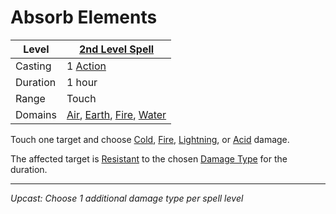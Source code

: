 # Absorb Elements

| Level    | [2nd Level Spell](2nd%20Level%20Spells.md)                                                                                                                               |
| -------- | ------------------------------------------------------------------------------------------------------------------------------------------------------------------------ |
| Casting  | 1 [Action](../../../../Game%20Procedures/Action.md)                                                                                                                      |
| Duration | 1 hour                                                                                                                                                                   |
| Range    | Touch                                                                                                                                                                    |
| Domains  | [Air](../../Spell%20Domains/Air.md), [Earth](../../Spell%20Domains/Earth.md), [Fire](../../Spell%20Domains/Fire.md), [Water](../../Spell%20Domains/Water.md) |

Touch one target and choose [Cold](../../../../Damage%20Types/Cold.md), [Fire](../../../../Damage%20Types/Fire.md), [Lightning](../../../../Damage%20Types/Lightning.md), or [Acid](../../../../Damage%20Types/Acid.md) damage.

The affected target is [Resistant](../../../../Conditions/Resistant.md) to the chosen [Damage Type](../../../../Damage%20Types/!Damage%20Types.md) for the duration.

---
*Upcast: Choose 1 additional damage type per spell level*
